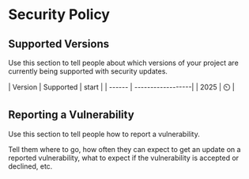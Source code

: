 # Security Policy

## Supported Versions

Use this section to tell people about which versions of your project are
currently being supported with security updates.

| Version | Supported          |  start        |
| ------   |  ------------------|
| 2025    |       ⏲️           |


## Reporting a Vulnerability

Use this section to tell people how to report a vulnerability.

Tell them where to go, how often they can expect to get an update on a
reported vulnerability, what to expect if the vulnerability is accepted or
declined, etc.
